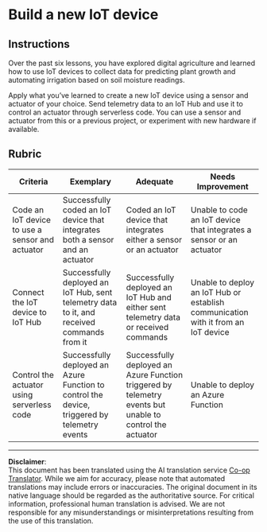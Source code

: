 <!--
CO_OP_TRANSLATOR_METADATA:
{
  "original_hash": "34010c663d96d5f419eda6ac2366a78d",
  "translation_date": "2025-08-28T20:30:14+00:00",
  "source_file": "2-farm/lessons/6-keep-your-plant-secure/assignment.md",
  "language_code": "en"
}
-->
# Build a new IoT device

## Instructions

Over the past six lessons, you have explored digital agriculture and learned how to use IoT devices to collect data for predicting plant growth and automating irrigation based on soil moisture readings.

Apply what you’ve learned to create a new IoT device using a sensor and actuator of your choice. Send telemetry data to an IoT Hub and use it to control an actuator through serverless code. You can use a sensor and actuator from this or a previous project, or experiment with new hardware if available.

## Rubric

| Criteria | Exemplary | Adequate | Needs Improvement |
| -------- | --------- | -------- | ----------------- |
| Code an IoT device to use a sensor and actuator | Successfully coded an IoT device that integrates both a sensor and an actuator | Coded an IoT device that integrates either a sensor or an actuator | Unable to code an IoT device that integrates a sensor or an actuator |
| Connect the IoT device to IoT Hub | Successfully deployed an IoT Hub, sent telemetry data to it, and received commands from it | Successfully deployed an IoT Hub and either sent telemetry data or received commands | Unable to deploy an IoT Hub or establish communication with it from an IoT device |
| Control the actuator using serverless code | Successfully deployed an Azure Function to control the device, triggered by telemetry events | Successfully deployed an Azure Function triggered by telemetry events but unable to control the actuator | Unable to deploy an Azure Function |

---

**Disclaimer**:  
This document has been translated using the AI translation service [Co-op Translator](https://github.com/Azure/co-op-translator). While we aim for accuracy, please note that automated translations may include errors or inaccuracies. The original document in its native language should be regarded as the authoritative source. For critical information, professional human translation is advised. We are not responsible for any misunderstandings or misinterpretations resulting from the use of this translation.